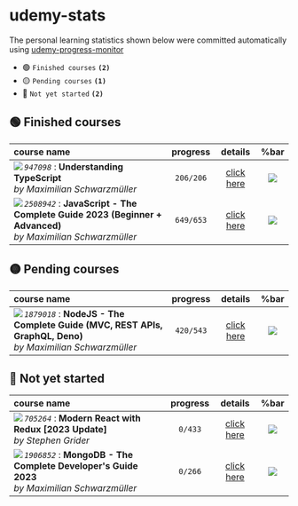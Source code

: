 # udemy-stats

The personal learning statistics shown below were committed automatically using [udemy-progress-monitor](https://github.com/smlkdev/udemy-progress-monitor)

- :green_circle: `Finished courses` **`(2)`**
- :yellow_circle: `Pending courses` **`(1)`**
- :red_circle: `Not yet started` **`(2)`**

## :green_circle: Finished courses
| course name | progress | details | %bar |
| :---------- | :------: | :-----: | :---------: |
| <img align="left" src="https://img-c.udemycdn.com/course/125_H/947098_02ec_2.jpg">  _`947098`_ : **Understanding TypeScript** <br> _by Maximilian Schwarzmüller_ | `206/206` | [click here](https://github.com/smlkdev/udemy-stats/tree/master/understanding-typescript__947098&#x2F;README.md) | ![](https://geps.dev/progress/100) |
| <img align="left" src="https://img-c.udemycdn.com/course/125_H/2508942_11d3_3.jpg">  _`2508942`_ : **JavaScript - The Complete Guide 2023 (Beginner + Advanced)** <br> _by Maximilian Schwarzmüller_ | `649/653` | [click here](https://github.com/smlkdev/udemy-stats/tree/master/javascript-the-complete-guide-2020-beginner-advanced__2508942&#x2F;README.md) | ![](https://geps.dev/progress/99) |

## :yellow_circle: Pending courses
| course name | progress | details | %bar |
| :---------- | :------: | :-----: | :---------: |
| <img align="left" src="https://img-b.udemycdn.com/course/125_H/1879018_95b6_3.jpg">  _`1879018`_ : **NodeJS - The Complete Guide (MVC, REST APIs, GraphQL, Deno)** <br> _by Maximilian Schwarzmüller_ | `420/543` | [click here](https://github.com/smlkdev/udemy-stats/tree/master/nodejs-the-complete-guide__1879018&#x2F;README.md) | ![](https://geps.dev/progress/77) |

## :red_circle: Not yet started
| course name | progress | details | %bar |
| :---------- | :------: | :-----: | :---------: |
| <img align="left" src="https://img-c.udemycdn.com/course/125_H/705264_caa9_13.jpg">  _`705264`_ : **Modern React with Redux [2023 Update]** <br> _by Stephen Grider_ | `0/433` | [click here](https://github.com/smlkdev/udemy-stats/tree/master/react-redux__705264&#x2F;README.md) | ![](https://geps.dev/progress/0) |
| <img align="left" src="https://img-c.udemycdn.com/course/125_H/1906852_93c6_2.jpg">  _`1906852`_ : **MongoDB - The Complete Developer&#39;s Guide 2023** <br> _by Maximilian Schwarzmüller_ | `0/266` | [click here](https://github.com/smlkdev/udemy-stats/tree/master/mongodb-the-complete-developers-guide__1906852&#x2F;README.md) | ![](https://geps.dev/progress/0) |

